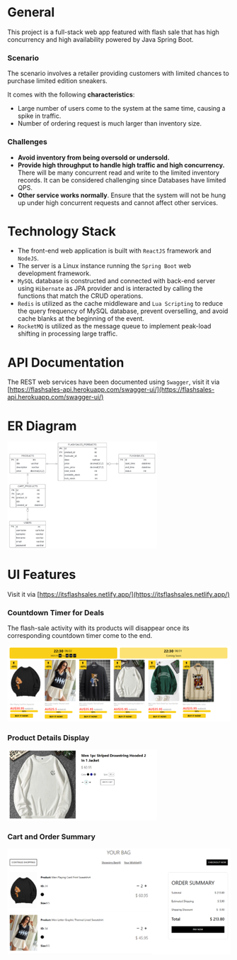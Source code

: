# General

This project is a full-stack web app featured with flash sale that has high concurrency and high availability powered by Java Spring Boot.

### Scenario

The scenario involves a retailer providing customers with limited chances to purchase limited edition sneakers.

It comes with the following **characteristics**:

- Large number of users come to the system at the same time, causing a spike in traffic.
- Number of ordering request is much larger than inventory size.

### Challenges

- **Avoid inventory from being oversold or undersold.**
- **Provide high throughput to handle high traffic and high concurrency.** There will be many concurrent read and write to the limited inventory records. It can be considered challenging since Databases have limited QPS. 
- **Other service works normally**. Ensure that the system will not be hung up under high concurrent requests and cannot affect other services.



# Technology Stack

- The front-end web application is built with `ReactJS` framework and `NodeJS`.
- The server is a Linux instance running the `Spring Boot` web development framework.
- `MySQL` database is constructed and connected with back-end server using `Hibernate` as JPA provider and is interacted by calling the functions that match the CRUD operations.
- `Redis` is utilized as the cache middleware and `Lua Scripting` to reduce the query frequency of MySQL database, prevent overselling, and avoid cache blanks at the beginning of the event.
- `RocketMQ` is utilized as the message queue to implement peak-load shifting in processing large traffic.



# API Documentation

The REST web services have been documented using `Swagger`, visit it via [https://flashsales-api.herokuapp.com/swagger-ui/](https://flashsales-api.herokuapp.com/swagger-ui/)



# ER Diagram

<img src="database_design.jpg" alt="database_design" style="zoom: 33%;" />



# UI Features

Visit it via [https://itsflashsales.netlify.app/](https://itsflashsales.netlify.app/)

### Countdown Timer for Deals

The flash-sale activity with its products will disappear once its corresponding countdown timer come to the end.

<img src="image-20220824010929106.png" alt="image-20220824010929106" style="zoom: 80%;" />





### Product Details Display

<img src="image-20220824010148579.png" alt="image-20220824010148579" style="zoom:33%;" />





### Cart and Order Summary

<img src="image-20220824010256715.png" alt="image-20220824010256715" style="zoom: 50%;" />